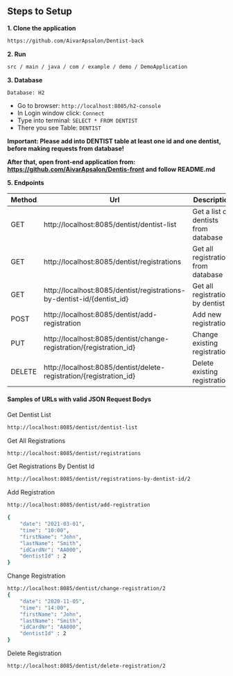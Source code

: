 ## Steps to Setup

**1. Clone the application**
```bash
https://github.com/AivarApsalon/Dentist-back
```

**2. Run**
```bash
src / main / java / com / example / demo / DemoApplication 
```

**3. Database**
```bash
Database: H2
```


+ Go to browser:  `http://localhost:8085/h2-console`
+ In Login window click: `Connect`
+ Type into terminal: `SELECT * FROM DENTIST`
+ There you see Table: `DENTIST`


**Important: Please add into DENTIST table at least one id and one dentist, before making requests from database!**

**After that, open front-end application from:  https://github.com/AivarApsalon/Dentis-front  and follow README.md**

**5. Endpoints**


| Method | Url | Description |
| ------ | --- | ----------- | 
| GET    | http://localhost:8085/dentist/dentist-list | Get a list of dentists from database | 
| GET    | http://localhost:8085/dentist/registrations | Get all registrations from database | 
| GET    | http://localhost:8085/dentist/registrations-by-dentist-id/{dentist_id} | Get all registrations by dentist id | 
| POST   | http://localhost:8085/dentist/add-registration | Add new registration |
| PUT    | http://localhost:8085/dentist/change-registration/{registration_id} | Change existing registration |
| DELETE | http://localhost:8085/dentist/delete-registration/{registration_id} | Delete existing registration |



#### Samples of URLs with valid JSON Request Bodys

Get Dentist List
```bash
http://localhost:8085/dentist/dentist-list
```

Get All Registrations
```bash
http://localhost:8085/dentist/registrations
```

Get Registrations By Dentist Id
```bash
http://localhost:8085/dentist/registrations-by-dentist-id/2
```

Add Registration
```bash
http://localhost:8085/dentist/add-registration

{
    "date": "2021-03-01",
    "time": "10:00",
    "firstName": "John",
    "lastName": "Smith",
    "idCardNr": "AA000",
    "dentistId" : 2
}
```

Change Registration
```bash
http://localhost:8085/dentist/change-registration/2
{
    "date": "2020-11-05",
    "time": "14:00",
    "firstName": "John",
    "lastName": "Smith",
    "idCardNr": "AA000",
    "dentistId" : 2
}
```

Delete Registration
```bash
http://localhost:8085/dentist/delete-registration/2
```

